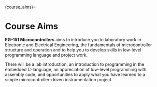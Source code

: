 (course_aims)=
# Course Aims

**EG–151 Microcontrollers** aims to introduce you to laboratory work in Electronic and Electrical Engineering, the fundamentals of microcontroller structure and operation and to help you to develop skills in low-level programming language and project work. 

There will be a lab introduction, an introduction to programming in the embedded C-language, an appreciation of low-level programming with assembly code, and opportunities to apply what you have learned to a simple microcontroller-driven instrumentation project.